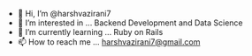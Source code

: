 - 👋 Hi, I’m @harshvazirani7
- 👀 I’m interested in ... Backend Development and Data Science
- 🌱 I’m currently learning ... Ruby on Rails
- 📫 How to reach me ... harshvazirani7@gmail.com

<!---
harshvazirani7/harshvazirani7 is a ✨ special ✨ repository because its `README.md` (this file) appears on your GitHub profile.
You can click the Preview link to take a look at your changes.
--->
